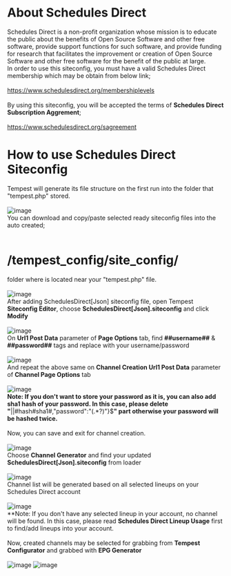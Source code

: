 # About Schedules Direct
Schedules Direct is a non-profit organization whose mission is to educate the public about the benefits of Open Source Software and other free software, provide support functions for such software, and provide funding for research that facilitates the improvement or creation of Open Source Software and other free software for the benefit of the public at large.
<br>
In order to use this siteconfig, you must have a valid Schedules Direct membership which may be obtain from below link;<br><br>
https://www.schedulesdirect.org/membershiplevels
<br><br>By using this siteconfig, you will be accepted the terms of **Schedules Direct Subscription Aggrement**;<br><br>
https://www.schedulesdirect.org/sagreement
# How to use Schedules Direct Siteconfig
Tempest will generate its file structure on the first run into the folder that "tempest.php" stored.<br><br>
![image](https://user-images.githubusercontent.com/97025515/153332196-b5716eb0-3f4a-4d16-b43e-9143e3ed7c4b.png)
<br>You can download and copy/paste selected ready siteconfig files into the auto created;<br><br>
# **/tempest_config/site_config/**<br>
folder where is located near your "tempest.php" file.<br><br>
![image](https://user-images.githubusercontent.com/97025515/153332672-91f20125-8196-48c8-8486-af0ed76c4145.png)
<br>After adding SchedulesDirect[Json] siteconfig file, open Tempest **Siteconfig Editor**, choose **SchedulesDirect[Json].siteconfig** and click **Modify**<br><br>
![image](https://user-images.githubusercontent.com/97025515/156166473-2ba56dde-d36f-4a67-a65c-db26da453759.png)
<br>On **Url1 Post Data** parameter of **Page Options** tab, find **##username##** & **##password##** tags and replace with your username/password<br><br>
![image](https://user-images.githubusercontent.com/97025515/156166740-8e0a242b-ac8c-4d47-821e-f5ab9a6b753d.png)
<br>And repeat the above same on **Channel Creation Url1 Post Data** parameter of **Channel Page Options** tab<br><br>
![image](https://user-images.githubusercontent.com/97025515/156168486-7b028d67-9cc2-4e96-b4e2-ea582022f508.png)
<br>
**Note: If you don't want to store your password as it is, you can also add sha1 hash of your password. In this case, please delete "**||#hash#sha1#,"password":"(.\*?)"\}$**" part otherwise your password will be hashed twice.**<br><br>
Now, you can save and exit for channel creation.<br><br>
![image](https://user-images.githubusercontent.com/97025515/156168724-82ca9084-fbb6-4144-bab0-4d9b72f88eec.png)
<br>Choose **Channel Generator** and find your updated **SchedulesDirect[Json].siteconfig** from loader<br><br>
![image](https://user-images.githubusercontent.com/97025515/156169101-3bb73f31-a808-4f9e-b42d-e27e5ade685d.png)
<br>Channel list will be generated based on all selected lineups on your Schedules Direct account<br><br>
![image](https://user-images.githubusercontent.com/97025515/156169325-f8bcc9c7-e5f8-45ed-a406-b5112e61e999.png)
<br>
**Note: If you don't have any selected lineup in your account, no channel will be found. In this case, please read **Schedules Direct Lineup Usage** first to find/add lineups into your account.<br><br>
Now, created channels may be selected for grabbing from **Tempest Configurator** and grabbed with **EPG Generator**<br><br>
![image](https://user-images.githubusercontent.com/97025515/156169950-86b0e85f-a43f-435e-836a-6bd4ecab0c69.png)
![image](https://user-images.githubusercontent.com/97025515/156170639-8653c8f7-2696-4f20-87c5-4680a5b11de4.png)
